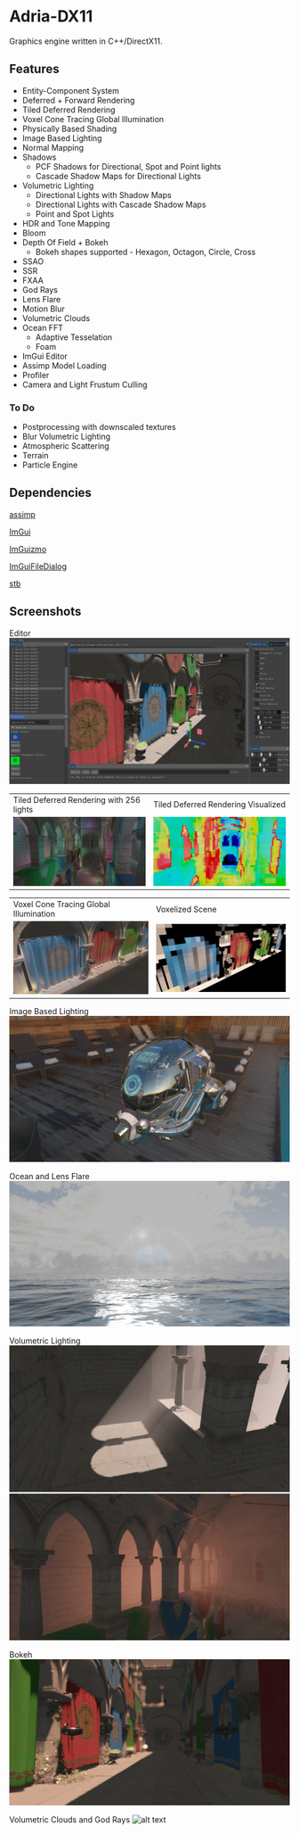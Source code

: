 # Adria-DX11
Graphics engine written in C++/DirectX11.

## Features
* Entity-Component System
* Deferred + Forward Rendering 
* Tiled Deferred Rendering 
* Voxel Cone Tracing Global Illumination
* Physically Based Shading
* Image Based Lighting
* Normal Mapping
* Shadows
    - PCF Shadows for Directional, Spot and Point lights
    - Cascade Shadow Maps for Directional Lights
* Volumetric Lighting
    - Directional Lights with Shadow Maps
    - Directional Lights with Cascade Shadow Maps
    - Point and Spot Lights 
* HDR and Tone Mapping
* Bloom
* Depth Of Field + Bokeh  
    - Bokeh shapes supported - Hexagon, Octagon, Circle, Cross
* SSAO
* SSR
* FXAA
* God Rays
* Lens Flare
* Motion Blur
* Volumetric Clouds
* Ocean FFT
    - Adaptive Tesselation
    - Foam
* ImGui Editor
* Assimp Model Loading
* Profiler
* Camera and Light Frustum Culling

### To Do
* Postprocessing with downscaled textures
* Blur Volumetric Lighting
* Atmospheric Scattering
* Terrain
* Particle Engine

## Dependencies
[assimp](https://github.com/assimp/assimp)

[ImGui](https://github.com/ocornut/imgui)

[ImGuizmo](https://github.com/CedricGuillemet/ImGuizmo)

[ImGuiFileDialog](https://github.com/aiekick/ImGuiFileDialog)

[stb](https://github.com/nothings/stb)

## Screenshots

Editor 
![alt text](Screenshots/editor.png "Editor")

<table>
  <tr>
    <td>Tiled Deferred Rendering with 256 lights</td>
     <td>Tiled Deferred Rendering Visualized</td>
     </tr>
  <tr>
    <td><img src="Screenshots/tiled.png"></td>
    <td><img src="Screenshots/tiled_visualization.png"></td>
  </tr>
 </table>
 
 <table>
  <tr>
     <td>Voxel Cone Tracing Global Illumination</td>
     <td>Voxelized Scene</td>
     </tr>
  <tr>
    <td><img src="Screenshots/gi.png"></td>
    <td><img src="Screenshots/gi_debug.png"></td>
  </tr>
 </table>
 
 Image Based Lighting 
![alt text](Screenshots/ibl.png "Image Based Lighting ")
 
Ocean and Lens Flare
![alt text](Screenshots/ocean_lens_flare.png "Ocean and Lens Flare")
 
 Volumetric Lighting
![alt text](Screenshots/volumetric_dir.png " Volumetric Directional Lighting")
![alt text](Screenshots/volumetric_point.png " Volumetric Point Lighting")

Bokeh
![alt text](Screenshots/bokeh.png "Bokeh")

Volumetric Clouds and God Rays
![alt text](Screenshots/clouds.gif "Clouds")




